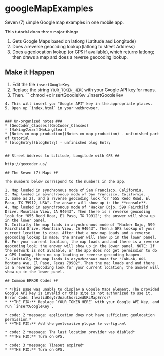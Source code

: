 # googleMapExamples
Seven (7) simple Google map examples in one mobile app.

This tutorial does three major things 

1. Gets Google Maps based on latlong (Latitude and Longitude)
2. Does a reverse geocoding lookup (latlong to street Address)
3. Does a geolocation lookup (or GPS if available), which returns latlong; then draws a map and does a reverse geocoding lookup.

## Make it Happen ##
1. Edit the file `insertGoogleKey`. 
2. Replace the string `YOUR_TOKEN_HERE` with your Google API key for maps.
3. Then, ```
chmod +x insertGoogleKey
./insertGoogleKey
```
4. This will insert you "Google API" key in the appropriate places.
5. Open up `index.html` in your webbrowser.


### Un-organized notes ###
* [GeoCoder_Classes](GeoCoder_Classes)
* [MakingClear](MakingClear)
* [Notes on map production](Notes on map production) - unfinished part of tutorial
* [blogEntry](blogEntry) - unfinished blog Entry


## Street Address to Latitude, Longitude with GPS ##

http://geocoder.us/

## The Seven (7) Maps ##

The numbers below correspond to the numbers in the app.

1. Map loaded in synchronous mode of San Francisco, California.
2. Map loaded in asynchronous mode of San Francisco, California.
3. Same as 2), and a reverse geocoding look for "655 Redd Road, El Paso, TX 79912, USA". The answer will show up in the **console**.
4. Map loaded in asynchronous mode of "Hacker Dojo, 599 Fairchild Drive, Mountain View, CA 94043". Then there is a reverse geocoding look for "655 Redd Road, El Paso, TX 79912"; the answer will show up in the lower panel.
5. Initially the map loads in asynchronous mode of "Hacker Dojo, 599 Fairchild Drive, Mountain View, CA 94043". Then a GPS lookup of your current location is done. After that a new map loads and a reverse geocoding lookup is made; the answer will show up in the lower panel.
6. For your current location, the map loads and and there is a reverse geocoding look; the answer will show up in the lower panel. NOTE: If the network is not avaiable, or the app does not get permission to do a GPS lookup, then no map loading or reverse geocoding happen.
7. Initially the map loads in asynchronous mode for "FabLab, 806 Montana Ave, El Paso, Texas 79902". Then the map loads and and there is a reverse geocoding look for your current location; the answer will show up in the lower panel. 

## Common ERROR Codes ##

* *This page was unable to display a Google Maps element. The provided Google API key is invalid or this site is not authorized to use it. Error Code: InvalidKeyOrUnauthorizedURLMapError*
* **THE FIX:** Replace `YOUR_TOKEN_HERE` with your Google API Key, and run `insertGoogleKey`.

* code: 2 *message: application does not have sufficient geolocation permission.*
* **THE FIX:** Add the geolocation plugin to config.xml

* code: 2 *message: The last location provider was diabled*
* **THE FIX:** Turn on GPS.

* code: 3 *message: Timeout expired*
* **THE FIX:** Turn on GPS.

